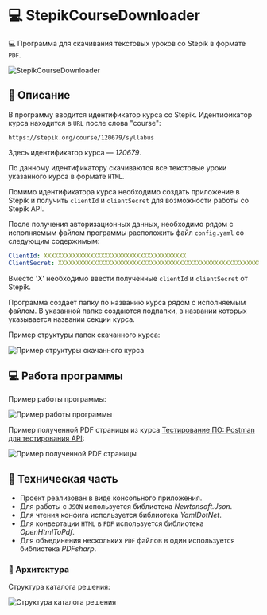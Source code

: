 # 💻 StepikCourseDownloader

💻 Программа для скачивания текстовых уроков со Stepik в формате `PDF`.

![StepikCourseDownloader](https://github.com/snikitin-de/StepikCourseDownloader/assets/25394427/c438dfb2-bdc9-4d76-908e-496b0c562f34)

## 📄 Описание

В программу вводится идентификатор курса со Stepik. Идентификатор курса находится в `URL` после слова "course":

`https://stepik.org/course/120679/syllabus`

Здесь идентификатор курса — *120679*.

По данному идентификатору скачиваются все текстовые уроки указанного курса в формате `HTML`.

Помимо идентификатора курса необходимо создать приложение в Stepik и получить `clientId` и `clientSecret` для возможности работы со Stepik API.

После получения авторизационных данных, необходимо рядом с исполняемым файлом программы расположить файл `config.yaml` со следующим содержимым:

```yaml
ClientId: XXXXXXXXXXXXXXXXXXXXXXXXXXXXXXXXXXXXXXXX
ClientSecret: XXXXXXXXXXXXXXXXXXXXXXXXXXXXXXXXXXXXXXXXXXXXXXXXXXXXXXXXXXXXXXXXXXXXXXXXXXXXXXXXXXXXXXXXXXXXXXXXXXXXXXXXXXXXXXXXXXXXXXXXXXXXXXXX
```

Вместо 'X' необходимо ввести полученные `clientId` и `clientSecret` от Stepik.

Программа создает папку по названию курса рядом с исполняемым файлом. В указанной папке создаются подпапки, в названии которых указывается названии секции курса.

Пример структуры папок скачанного курса:

![Пример структуры скачанного курса](https://github.com/snikitin-de/StepikCourseDownloader/assets/25394427/493f50ea-a549-4431-a5bc-9e63c13be5b5)

## 💻 Работа программы

Пример работы программы:

![Пример работы программы](https://github.com/snikitin-de/StepikCourseDownloader/assets/25394427/fab592c8-ea9c-4926-b0d6-454d5ad2d83d)

Пример полученной PDF страницы из курса [Тестирование ПО: Postman для тестирования API](https://stepik.org/lesson/746806/step/3?unit=748617):

![Пример полученной PDF страницы](https://github.com/snikitin-de/StepikCourseDownloader/assets/25394427/52883beb-e6d3-4013-8702-164b843ab290)

## 🔧 Техническая часть

* Проект реализован в виде консольного приложения.
* Для работы с `JSON` используется библиотека *Newtonsoft.Json*.
* Для чтения конфига используется библиотека *YamlDotNet*.
* Для конвертации `HTML` в `PDF` используется библиотека *OpenHtmlToPdf*.
* Для объединения нескольких `PDF` файлов в один используется библиотека *PDFsharp*.

### 🧩 Архитектура

Структура каталога решения:

![Структура каталога решения](https://github.com/snikitin-de/StepikCourseDownloader/assets/25394427/f0cedba1-55fd-4042-b7f1-6e84b4fe78c3)

